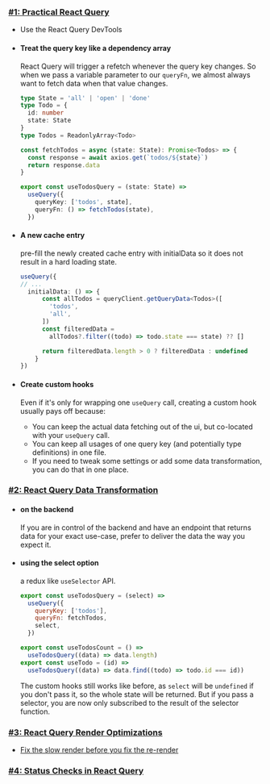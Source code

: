 ### [#1: Practical React Query](https://tkdodo.eu/blog/practical-react-query)

- Use the React Query DevTools
- #### Treat the query key like a dependency array

  React Query will trigger a refetch whenever the query key changes. So when we pass a variable parameter to our `queryFn`, we almost always want to fetch data when that value changes.
  ```ts
  type State = 'all' | 'open' | 'done'
  type Todo = {
    id: number
    state: State
  }
  type Todos = ReadonlyArray<Todo>
  
  const fetchTodos = async (state: State): Promise<Todos> => {
    const response = await axios.get(`todos/${state}`)
    return response.data
  }
  
  export const useTodosQuery = (state: State) =>
    useQuery({
      queryKey: ['todos', state],
      queryFn: () => fetchTodos(state),
    })
  ```
- #### A new cache entry

  pre-fill the newly created cache entry with initialData so it does not result in a hard loading state.
  ```ts
  useQuery({
  // ...
    initialData: () => {
        const allTodos = queryClient.getQueryData<Todos>([
          'todos',
          'all',
        ])
        const filteredData =
          allTodos?.filter((todo) => todo.state === state) ?? []
  
        return filteredData.length > 0 ? filteredData : undefined
      }
  })
  ```
  
- #### Create custom hooks
  Even if it's only for wrapping one `useQuery` call, creating a custom hook usually pays off because:

  - You can keep the actual data fetching out of the ui, but co-located with your `useQuery` call.
  - You can keep all usages of one query key (and potentially type definitions) in one file.
  - If you need to tweak some settings or add some data transformation, you can do that in one place.

### [#2: React Query Data Transformation](https://tkdodo.eu/blog/react-query-data-transformations)

- #### on the backend

  If you are in control of the backend and have an endpoint that returns data for your exact use-case, prefer to deliver the data the way you expect it.

- #### using the select option

  a redux like `useSelector` API.

  ```js
  export const useTodosQuery = (select) =>
    useQuery({
      queryKey: ['todos'],
      queryFn: fetchTodos,
      select,
    })
  
  export const useTodosCount = () =>
    useTodosQuery((data) => data.length)
  export const useTodo = (id) =>
    useTodosQuery((data) => data.find((todo) => todo.id === id))
  ```
  The custom hooks still works like before, as `select` will be `undefined` if you don't pass it, so the whole state will be returned. But if you pass a selector, you are now only subscribed to the result of the selector function.

### [#3: React Query Render Optimizations](https://tkdodo.eu/blog/react-query-render-optimizations)

- [Fix the slow render before you fix the re-render](https://kentcdodds.com/blog/fix-the-slow-render-before-you-fix-the-re-render)
  
### [#4: Status Checks in React Query](https://tkdodo.eu/blog/status-checks-in-react-query)
